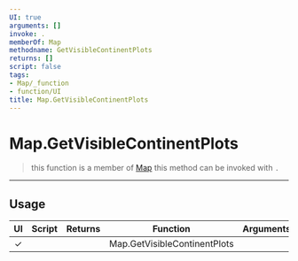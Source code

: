 ```yaml
---
UI: true
arguments: []
invoke: .
memberOf: Map
methodname: GetVisibleContinentPlots
returns: []
script: false
tags:
- Map/_function
- function/UI
title: Map.GetVisibleContinentPlots
---
```

# Map.GetVisibleContinentPlots
> this function is a member of [Map](civ-6/lua/Map.md)
> this method can be invoked with `.`
-----
## Usage
|  UI | Script | Returns | Function | Arguments |
|:---:|:------:|-------:|:--------:|:---------|
|✓| ||Map.GetVisibleContinentPlots||
